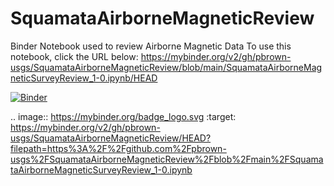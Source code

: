 # SquamataAirborneMagneticReview
Binder Notebook used to review Airborne Magnetic Data
To use this notebook, click the URL below:
https://mybinder.org/v2/gh/pbrown-usgs/SquamataAirborneMagneticReview/blob/main/SquamataAirborneMagneticSurveyReview_1-0.ipynb/HEAD


[![Binder](https://mybinder.org/badge_logo.svg)](https://mybinder.org/v2/gh/pbrown-usgs/SquamataAirborneMagneticReview/HEAD?filepath=https%3A%2F%2Fgithub.com%2Fpbrown-usgs%2FSquamataAirborneMagneticReview%2Fblob%2Fmain%2FSquamataAirborneMagneticSurveyReview_1-0.ipynb)

.. image:: https://mybinder.org/badge_logo.svg
 :target: https://mybinder.org/v2/gh/pbrown-usgs/SquamataAirborneMagneticReview/HEAD?filepath=https%3A%2F%2Fgithub.com%2Fpbrown-usgs%2FSquamataAirborneMagneticReview%2Fblob%2Fmain%2FSquamataAirborneMagneticSurveyReview_1-0.ipynb
